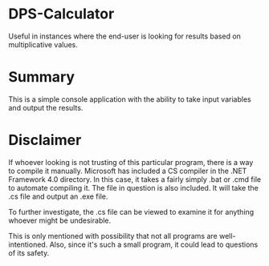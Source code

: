 # DPS-Calculator
Useful in instances where the end-user is looking for results based on multiplicative values.

# Summary
This is a simple console application with the ability to take input variables and output the results.

# Disclaimer
If whoever looking is not trusting of this particular program, there is a way to compile it manually. Microsoft has included a CS compiler in the .NET Framework 4.0 directory. In this case, it takes a fairly simply .bat or .cmd file to automate compiling it. The file in question is also included. It will take the .cs file and output an .exe file.

To further investigate, the .cs file can be viewed to examine it for anything whoever might be undesirable.

This is only mentioned with possibility that not all programs are well-intentioned. Also, since it's such a small program, it could lead to questions of its safety.
